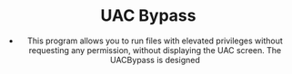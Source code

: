 <div align="center">

# UAC Bypass

- This program allows you to run files with elevated privileges without requesting any permission, without displaying the UAC screen. The UACBypass is designed